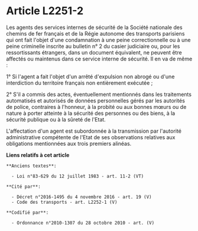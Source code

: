 # Article L2251-2

Les agents des services internes de sécurité de la Société nationale des chemins de fer français et de la Régie autonome des
transports parisiens qui ont fait l'objet d'une condamnation à une peine correctionnelle ou à une peine criminelle inscrite
au bulletin n° 2 du casier judiciaire ou, pour les ressortissants étrangers, dans un document équivalent, ne peuvent être
affectés ou maintenus dans ce service interne de sécurité. Il en va de même :

1° Si l'agent a fait l'objet d'un arrêté d'expulsion non abrogé ou d'une interdiction du territoire français non entièrement
exécutée ;

2° S'il a commis des actes, éventuellement mentionnés dans les traitements automatisés et autorisés de données personnelles
gérés par les autorités de police, contraires à l'honneur, à la probité ou aux bonnes mœurs ou de nature à porter atteinte à
la sécurité des personnes ou des biens, à la sécurité publique ou à la sûreté de l'Etat.

L'affectation d'un agent est subordonnée à la transmission par l'autorité administrative compétente de l'Etat de ses
observations relatives aux obligations mentionnées aux trois premiers alinéas.

**Liens relatifs à cet article**

	**Anciens textes**:

	  - Loi n°83-629 du 12 juillet 1983 - art. 11-2 (VT)

	**Cité par**:

	  - Décret n°2016-1495 du 4 novembre 2016 - art. 19 (V)
	  - Code des transports - art. L2252-1 (V)

	**Codifié par**:

	  - Ordonnance n°2010-1307 du 28 octobre 2010 - art. (V)
